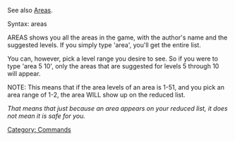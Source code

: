 See also [Areas](:Category:_Areas "wikilink").

Syntax: areas <lowest level> <highest level>

AREAS shows you all the areas in the game, with the author's name and
the suggested levels. If you simply type 'area', you'll get the entire
list.

You can, however, pick a level range you desire to see. So if you were
to type 'area 5 10', only the areas that are suggested for levels 5
through 10 will appear.

NOTE: This means that if the area levels of an area is 1-51, and you
pick an area range of 1-2, the area WILL show up on the reduced list.

*That means that just because an area appears on your reduced list, it
does not mean it is safe for you.*

[Category: Commands](Category:_Commands "wikilink")
